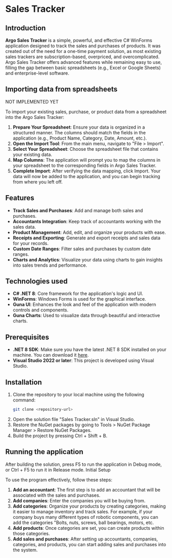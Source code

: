 # Sales Tracker

## Introduction
**Argo Sales Tracker** is a simple, powerful, and effective C# WinForms application designed to track the sales and purchases of products. It was created out of the need for a one-time payment solution, as most existing sales trackers are subscription-based, overpriced, and overcomplicated. Argo Sales Tracker offers advanced features while remaining easy to use, filling the gap between basic spreadsheets (e.g., Excel or Google Sheets) and enterprise-level software.

## Importing data from spreadsheets
NOT IMPLEMENTED YET

To import your existing sales, purchase, or product data from a spreadsheet into the Argo Sales Tracker:

1. **Prepare Your Spreadsheet**: Ensure your data is organized in a structured manner. The columns should match the fields in the application (e.g., Product Name, Category, Date, Amount, etc.).
2. **Open the Import Tool**: From the main menu, navigate to "File > Import".
3. **Select Your Spreadsheet**: Choose the spreadsheet file that contains your existing data.
4. **Map Columns**: The application will prompt you to map the columns in your spreadsheet to the corresponding fields in Argo Sales Tracker.
5. **Complete Import**: After verifying the data mapping, click Import. Your data will now be added to the application, and you can begin tracking from where you left off.

## Features
- **Track Sales and Purchases**: Add and manage both sales and purchases.
- **Accountants Integration**: Keep track of accountants working with the sales data.
- **Product Management**: Add, edit, and organize your products with ease.
- **Receipts and Exporting**: Generate and export receipts and sales data for your records.
- **Custom Date Ranges**: Filter sales and purchases by custom date ranges.
- **Charts and Analytics**: Visualize your data using charts to gain insights into sales trends and performance.

## Technologies used
- **C# .NET 8**: Core framework for the application's logic and UI.
- **WinForms**: Windows Forms is used for the graphical interface.
- **Guna UI**: Enhances the look and feel of the application with modern controls and components.
- **Guna Charts**: Used to visualize data through beautiful and interactive charts.

## Prerequisites
- **.NET 8 SDK**: Make sure you have the latest .NET 8 SDK installed on your machine. You can download it [here](https://dotnet.microsoft.com/en-us/download/dotnet/8.0).
- **Visual Studio 2022 or later**: This project is developed using Visual Studio.

## Installation
1. Clone the repository to your local machine using the following command:
   ```bash
   git clone <repository-url>
2.	Open the solution file "Sales Tracker.sln" in Visual Studio.
3.	Restore the NuGet packages by going to Tools > NuGet Package Manager > Restore NuGet Packages.
4.	Build the project by pressing Ctrl + Shift + B.

## Running the application
After building the solution, press F5 to run the application in Debug mode, or Ctrl + F5 to run it in Release mode.
Initial Setup

To use the program effectively, follow these steps:
1.	**Add an accountant**: The first step is to add an accountant that will be associated with the sales and purchases.
2.	**Add companies**: Enter the companies you will be buying from.
3.	**Add categories**: Organize your products by creating categories, making it easier to manage inventory and track sales. For example, if your company buys many different types of robotic components, you can add the categories "Bolts, nuts, screws, ball bearings, motors, etc.
4.	**Add products**: Once categories are set, you can create products within those categories.
5.	**Add sales and purchases**: After setting up accountants, companies, categories, and products, you can start adding sales and purchases into the system.
